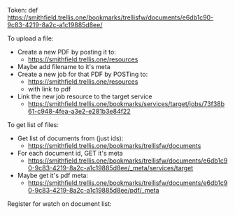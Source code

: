 Token: def
https://smithfield.trellis.one/bookmarks/trellisfw/documents/e6db1c90-9c83-4219-8a2c-a1c19885d8ee/



To upload a file:
  - Create a new PDF by posting it to:
    - https://smithfield.trellis.one/resources
  - Maybe add filename to it's meta
  - Create a new job for that PDF by POSTing to:
    - https://smithfield.trellis.one/resources
    - with link to pdf
  - Link the new job resource to the target service
    - https://smithfield.trellis.one/bookmarks/services/target/jobs/73f38b61-c948-4fea-a3e2-e281b3e84f22

To get list of files:
  - Get list of documents from (just ids):
    - https://smithfield.trellis.one/bookmarks/trellisfw/documents
  - For each document id, GET it's meta
    - https://smithfield.trellis.one/bookmarks/trellisfw/documents/e6db1c90-9c83-4219-8a2c-a1c19885d8ee/_meta/services/target
  - Maybe get it's pdf meta:
    - https://smithfield.trellis.one/bookmarks/trellisfw/documents/e6db1c90-9c83-4219-8a2c-a1c19885d8ee/pdf/_meta

Register for watch on document list:
